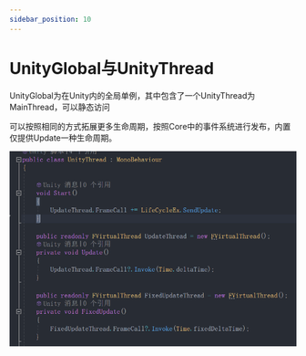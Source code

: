 ```yaml
---
sidebar_position: 10
---
```


# UnityGlobal与UnityThread

UnityGlobal为在Unity内的全局单例，其中包含了一个UnityThread为MainThread，可以静态访问

可以按照相同的方式拓展更多生命周期，按照Core中的事件系统进行发布，内置仅提供Update一种生命周期。

![image-20240124221809094](https://raw.githubusercontent.com/yueh0607/MyPicueres/main/202401242218137.png)

